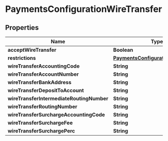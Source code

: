 
# PaymentsConfigurationWireTransfer

## Properties
Name | Type | Description | Notes
------------ | ------------- | ------------- | -------------
**acceptWireTransfer** | **Boolean** |  |  [optional]
**restrictions** | [**PaymentsConfigurationRestrictions**](PaymentsConfigurationRestrictions.md) |  |  [optional]
**wireTransferAccountingCode** | **String** |  |  [optional]
**wireTransferAccountNumber** | **String** |  |  [optional]
**wireTransferBankAddress** | **String** |  |  [optional]
**wireTransferDepositToAccount** | **String** |  |  [optional]
**wireTransferIntermediateRoutingNumber** | **String** |  |  [optional]
**wireTransferRoutingNumber** | **String** |  |  [optional]
**wireTransferSurchargeAccountingCode** | **String** |  |  [optional]
**wireTransferSurchargeFee** | **String** |  |  [optional]
**wireTransferSurchargePerc** | **String** |  |  [optional]



